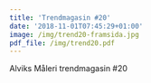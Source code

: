 ```yaml
---
title: 'Trendmagasin #20'
date: '2018-11-01T07:45:29+01:00'
image: /img/trend20-framsida.jpg
pdf_file: /img/trend20.pdf
---
```

Alviks Måleri trendmagasin #20
